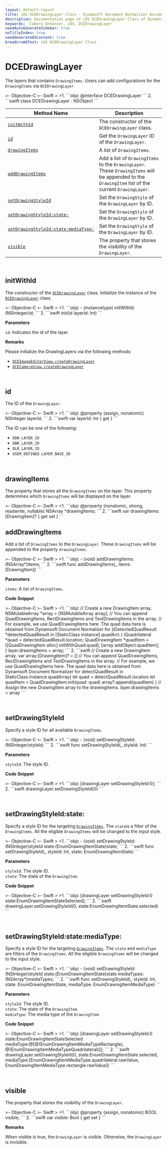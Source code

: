 ```yaml
---
layout: default-layout
title: iOS DCEDrawingLayer Class - Dynamsoft Document Normalizer Documents
description: Documentation page of iOS DCEDrawingLayer Class of Dynamsoft Document Normalizer.
keywords:  Camera Enhancer, iOS, DCEDrawingLayer
needAutoGenerateSidebar: true
noTitleIndex: true
needGenerateH3Content: true
breadcrumbText: iOS DCEDrawingLayer Class
---
```


# DCEDrawingLayer

The layers that contains `DrawingItems`. Users can add configurations for the `DrawingItems` via `DCEDrawingLayer`

<div class="sample-code-prefix"></div>
>- Objective-C
>- Swift
>
>1. 
```objc
@interface DCEDrawingLayer
```
2. 
```swift
class DCEDrawingLayer : NSObject
```

| Method Name | Description |
| ----------- | ----------- |
| [`initWithId`](#dcedrawinglayer) | The constructor of the `DCEDrawingLayer` class. |
| [`id`](#id) | Get the `DrawingLayer` ID of the `DrawingLayer`. |
| [`drawingItems`](#drawingitems) | A list of `DrawingItems`. |
| [`addDrawingItems`](#adddrawingitems) | Add a list of `DrawingItems` to the `DrawingLayer`. These `DrawingItems` will be appended to the `DrawingItem` list of the current `DrawingLayer`. |
| [`setDrawingStyleId`](#setdrawingstyleid) | Set the `DrawingStyle` of the `DrawingLayer` by ID. |
| [`setDrawingStyleId:state:`](#setdrawingstyleidstate) | Set the `DrawingStyle` of the `DrawingLayer` by ID. |
| [`setDrawingStyleId:state:mediaType:`](#setdrawingstyleidstatemediatype) | Set the `DrawingStyle` of the `DrawingLayer` by ID. |
| [`visible`](#visible) | The property that stores the visibility of the `DrawingLayer`. |

&nbsp;

## initWithId

The constructor of the [`DCEDrawingLayer`](dcedrawinglayer.md) class. Initialize the instance of the [`DCEDrawingLayer`](dcedrawinglayer.md) class.

<div class="sample-code-prefix"></div>
>- Objective-C
>- Swift
>
>1. 
```objc
- (instancetype) initWithId:(NSInteger)id;
```
2. 
```swift
init(id layerId: Int)
```

**Parameters**

`id`: Indicates the id of the layer.

**Remarks**

Please initialize the DrawingLayers via the following methods:

- [`DCEImageEditorView.createDrawingLayer`](dceimageeditorview.md#createdrawinglayer)
- [`DCECameraView.createDrawingLayer`](dcecameraview.md#createdrawinglayer)

&nbsp;

## id

The ID of the `DrawingLayer`.

<div class="sample-code-prefix"></div>
>- Objective-C
>- Swift
>
>1. 
```objc
@property (assign, nonatomic) NSInteger layerId;
```
2. 
```swift
var layerId: Int { get }
```

The ID can be one of the following:

- `DDN_LAYER_ID`
- `DBR_LAYER_ID`
- `DLR_LAYER_ID`
- `USER_DEFINED_LAYER_BASE_ID`

&nbsp;

## drawingItems

The property that stores all the `DrawingItems` on the layer. This property determines which `DrawingItems` will be displayed on the layer.

<div class="sample-code-prefix"></div>
>- Objective-C
>- Swift
>
>1. 
```objc
@property (nonatomic, strong, readwrite, nullable) NSArray<DrawingItem *> *drawingItems;
```
2. 
```swift
var drawingItems: [DrawingItem]? { get set }
```

## addDrawingItems

Add a list of `DrawingItems` to the `DrawingLayer`. These `DrawingItems` will be appended to the property `drawingItems`.

<div class="sample-code-prefix"></div>
>- Objective-C
>- Swift
>
>1. 
```objc
- (void) addDrawingItems:(NSArray<DrawingItem*>*)items; 
```
2. 
```swift
func addDrawingItems(_ items: [DrawingItem])
```

**Parameters**

`items`: A list of `DrawingItems`.

**Code Snippet**

<div class="sample-code-prefix"></div>
>- Objective-C
>- Swift
>
>1. 
```objc
// Create a new DrawingItem array.
NSMutableArray<DrawingItem *> *array = [NSMutableArray array];
// You can append QuadDrawingItems, RectDrawingItems and TextDrawingItems in the array.
// For example, we use QuadDrawingItems here. The quad data here is obtained from Dynamsoft Document Normalizer
for (iDetectedQuadResult *detectedQuadResult in [StaticClass instance].quadArr) {
   iQuadrilateral *quad = detectedQuadResult.location;
   QuadDrawingItem *quadItem = [[QuadDrawingItem alloc] initWithQuad:quad];
   [array addObject:quadItem];
}
layer.drawingItems = array;
```
2. 
```swift
// Create a new DrawingItem array.
var array:[DrawingItem]? = []
// You can append QuadDrawingItems, RectDrawingItems and TextDrawingItems in the array.
// For example, we use QuadDrawingItems here. The quad data here is obtained from Dynamsoft Document Normalizer
for detectQuadResult in StaticClass.instance.quadArray{
   let quad = detectQuadResult.location
   let quadItem = QuadDrawingItem.init(quad: quad)
   array?.append(quadItem)
}
// Assign the new DrawingItem array to the drawingItems.
layer.drawingItems = array
```

&nbsp;

## setDrawingStyleId

Specify a style ID for all available `DrawingItems`.

<div class="sample-code-prefix"></div>
>- Objective-C
>- Swift
>
>1. 
```objc
- (void) setDrawingStyleId:(NSInteger)styleId;
```
2. 
```swift
func setDrawingStyleId(_ styleId: Int)
```

**Parameters**

`styleId`: The style ID.  

**Code Snippet**

<div class="sample-code-prefix"></div>
>- Objective-C
>- Swift
>
>1. 
```objc
[drawingLayer setDrawingStyleId:0];
```
2. 
```swift
drawingLayer.setDrawingStyleId(0)
```

&nbsp;

## setDrawingStyleId:state:

Specify a style ID for the targeting [`DrawingItems`](drawingitem.md). The `state`is a filter of the `DrawingItems`. All the eligible `DrawingItems` will be changed to the input style.

<div class="sample-code-prefix"></div>
>- Objective-C
>- Swift
>
>1. 
```objc
- (void) setDrawingStyleId:(NSInteger)styleId
                     state:(EnumDrawingItemState)state;
```
2. 
```swift
func setDrawingStyleId(_ styleId: Int, state: EnumDrawingItemState)
```

**Parameters**

`styleId`: The style ID.  
`state`: The state of the `DrawingItem`.

**Code Snippet**

<div class="sample-code-prefix"></div>
>- Objective-C
>- Swift
>
>1. 
```objc
[drawingLayer setDrawingStyleId:0 state:EnumDrawingItemStateSelected];
```
2. 
```swift
drawingLayer.setDrawingStyleId(0, state:EnumDrawingItemState.selected)
```

&nbsp;

## setDrawingStyleId:state:mediaType:

Specify a style ID for the targeting [`DrawingItems`](drawingitem.md). The `state` and `mediaType` are filters of the `DrawingItems`. All the eligible `DrawingItems` will be changed to the input style.

<div class="sample-code-prefix"></div>
>- Objective-C
>- Swift
>
>1. 
```objc
- (void) setDrawingStyleId:(NSInteger)styleId
                     state:(EnumDrawingItemState)state
                mediaTypes:(NSArray*)mediaTypes;
```
2. 
```swift
func setDrawingStyleId(_ styleId: Int, state: EnumDrawingItemState, mediaType: EnumDrawingItemMediaType)
```

**Parameters**

`styleId`: The style ID.  
`state`: The state of the `DrawingItem`.  
`mediaType`: The media type of the `DrawingItem`.

**Code Snippet**

<div class="sample-code-prefix"></div>
>- Objective-C
>- Swift
>
>1. 
```objc
[drawingLayer setDrawingStyleId:0 state:EnumDrawingItemStateSelected mediaType:@[@(EnumDrawingItemMediaTypeRectangle), @(EnumDrawingItemMediaTypeQuadrilateral)]];
```
2. 
```swift
drawingLayer.setDrawingStyleId(0, state:EnumDrawingItemState.selected, mediaType:[EnumDrawingItemMediaType.quadrilateral.rawValue, EnumDrawingItemMediaType.rectangle.rawValue])
```

&nbsp;

## visible

The property that stores the visibility of the `DrawingLayer`.

<div class="sample-code-prefix"></div>
>- Objective-C
>- Swift
>
>1. 
```objc
@property (assign, nonatomic) BOOL visible;
```
2. 
```swift
var visible: Bool { get set }
```

**Remarks**

When visible is true, the `DrawingLayer` is visible. Otherwise, the `DrawingLayer` is invisible.
